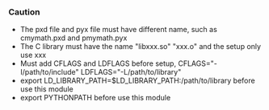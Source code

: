 ### Caution
* The pxd file and pyx file must have different name, such as cmymath.pxd and pmymath.pyx
* The C library must have the name "libxxx.so" "xxx.o" and the setup only use xxx
* Must add CFLAGS and LDFLAGS before setup, CFLAGS="-I/path/to/include" LDFLAGS="-L/path/to/library"
* export LD_LIBRARY_PATH=$LD_LIBRARY_PATH:/path/to/library before use this module
* export PYTHONPATH before use this module